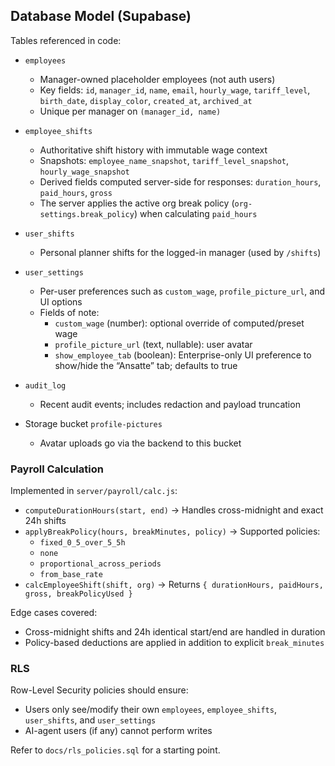 ## Database Model (Supabase)

Tables referenced in code:

- `employees`
  - Manager-owned placeholder employees (not auth users)
  - Key fields: `id`, `manager_id`, `name`, `email`, `hourly_wage`, `tariff_level`, `birth_date`, `display_color`, `created_at`, `archived_at`
  - Unique per manager on `(manager_id, name)`

- `employee_shifts`
  - Authoritative shift history with immutable wage context
  - Snapshots: `employee_name_snapshot`, `tariff_level_snapshot`, `hourly_wage_snapshot`
  - Derived fields computed server-side for responses: `duration_hours`, `paid_hours`, `gross`
  - The server applies the active org break policy (`org-settings.break_policy`) when calculating `paid_hours`

- `user_shifts`
  - Personal planner shifts for the logged-in manager (used by `/shifts`)

- `user_settings`
  - Per-user preferences such as `custom_wage`, `profile_picture_url`, and UI options
  - Fields of note:
    - `custom_wage` (number): optional override of computed/preset wage
    - `profile_picture_url` (text, nullable): user avatar
    - `show_employee_tab` (boolean): Enterprise-only UI preference to show/hide the “Ansatte” tab; defaults to true

- `audit_log`
  - Recent audit events; includes redaction and payload truncation

- Storage bucket `profile-pictures`
  - Avatar uploads go via the backend to this bucket

### Payroll Calculation

Implemented in `server/payroll/calc.js`:

- `computeDurationHours(start, end)` → Handles cross-midnight and exact 24h shifts
- `applyBreakPolicy(hours, breakMinutes, policy)` → Supported policies:
  - `fixed_0_5_over_5_5h`
  - `none`
  - `proportional_across_periods`
  - `from_base_rate`
- `calcEmployeeShift(shift, org)` → Returns `{ durationHours, paidHours, gross, breakPolicyUsed }`

Edge cases covered:
- Cross-midnight shifts and 24h identical start/end are handled in duration
- Policy-based deductions are applied in addition to explicit `break_minutes`

### RLS

Row-Level Security policies should ensure:
- Users only see/modify their own `employees`, `employee_shifts`, `user_shifts`, and `user_settings`
- AI-agent users (if any) cannot perform writes

Refer to `docs/rls_policies.sql` for a starting point.



